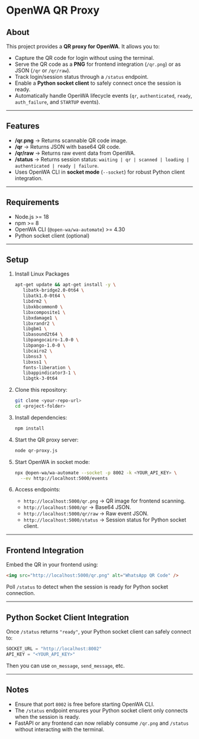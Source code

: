 # OpenWA QR Proxy

## About

This project provides a **QR proxy for OpenWA**. It allows you to:

- Capture the QR code for login without using the terminal.
- Serve the QR code as a **PNG** for frontend integration (`/qr.png`) or as JSON (`/qr` or `/qr/raw`).
- Track login/session status through a `/status` endpoint.
- Enable a **Python socket client** to safely connect once the session is ready.
- Automatically handle OpenWA lifecycle events (`qr`, `authenticated`, `ready`, `auth_failure`, and `STARTUP` events).

---

## Features

- **/qr.png** → Returns scannable QR code image.
- **/qr** → Returns JSON with base64 QR code.
- **/qr/raw** → Returns raw event data from OpenWA.
- **/status** → Returns session status: `waiting | qr | scanned | loading | authenticated | ready | failure`.
- Uses OpenWA CLI in **socket mode** (`--socket`) for robust Python client integration.

---

## Requirements

- Node.js >= 18
- npm >= 8
- OpenWA CLI (`@open-wa/wa-automate`) >= 4.30
- Python socket client (optional)

---

## Setup

1. Install Linux Packages
   ```bash
   apt-get update && apt-get install -y \
      libatk-bridge2.0-0t64 \
      libatk1.0-0t64 \
      libdrm2 \
      libxkbcommon0 \
      libxcomposite1 \
      libxdamage1 \
      libxrandr2 \
      libgbm1 \
      libasound2t64 \
      libpangocairo-1.0-0 \
      libpango-1.0-0 \
      libcairo2 \
      libnss3 \
      libxss1 \
      fonts-liberation \
      libappindicator3-1 \
      libgtk-3-0t64
   ```

2. Clone this repository:
   ```bash
   git clone <your-repo-url>
   cd <project-folder>
   ```

3. Install dependencies:
   ```bash
   npm install
   ```

4. Start the QR proxy server:
   ```bash
   node qr-proxy.js
   ```

5. Start OpenWA in socket mode:
   ```bash
   npx @open-wa/wa-automate --socket -p 8002 -k <YOUR_API_KEY> \
     --ev http://localhost:5000/events
   ```

6. Access endpoints:
   - `http://localhost:5000/qr.png` → QR image for frontend scanning.
   - `http://localhost:5000/qr` → Base64 JSON.
   - `http://localhost:5000/qr/raw` → Raw event JSON.
   - `http://localhost:5000/status` → Session status for Python socket client.

---

## Frontend Integration

Embed the QR in your frontend using:

```html
<img src="http://localhost:5000/qr.png" alt="WhatsApp QR Code" />
```

Poll `/status` to detect when the session is ready for Python socket connection.

---

## Python Socket Client Integration

Once `/status` returns `"ready"`, your Python socket client can safely connect to:

```python
SOCKET_URL = "http://localhost:8002"
API_KEY = "<YOUR_API_KEY>"
```

Then you can use `on_message`, `send_message`, etc.

---

## Notes

- Ensure that port `8002` is free before starting OpenWA CLI.  
- The `/status` endpoint ensures your Python socket client only connects when the session is ready.  
- FastAPI or any frontend can now reliably consume `/qr.png` and `/status` without interacting with the terminal.

